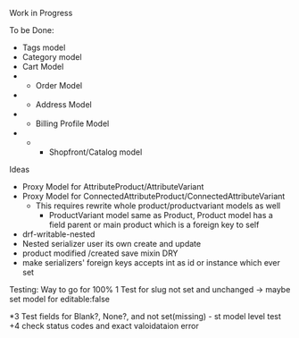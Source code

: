 Work in Progress

To be Done:
+ Tags model
+ Category model
+ Cart Model
+ - Order Model
+ - Address Model
+ - Billing Profile Model
+ - - Shopfront/Catalog model



Ideas
+ Proxy Model for AttributeProduct/AttributeVariant
+ Proxy Model for ConnectedAttributeProduct/ConnectedAttributeVariant
    - This requires rewrite whole product/productvariant models as well
        - ProductVariant model same as Product, Product model has a field parent or main product which is a foreign key to self
+ drf-writable-nested
+ Nested serializer user its own create and update
+ product modified /created save mixin DRY
+ make serializers' foreign keys accepts int as id or instance which ever set



Testing: Way to go for 100%
1 Test for slug not set
    and unchanged
    -> maybe set model for editable:false

*3 Test fields for Blank?, None?, and not set(missing)
    - st model level test
+4 check status codes and exact valoidataion error

